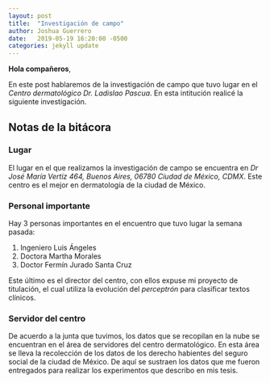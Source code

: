 ```yaml
---
layout: post
title:  "Investigación de campo"
author: Joshua Guerrero
date:   2019-05-19 16:20:00 -0500
categories: jekyll update
---
```


__Hola compañeros__,

En este post hablaremos de la investigación de campo que tuvo lugar en el *Centro dermatológico Dr. Ladislao Pascua*. En esta intitución realicé la siguiente investigación.

## Notas de la bitácora

### Lugar

El lugar en el que realizamos la investigación de campo se encuentra en
*Dr José María Vertiz 464, Buenos Aires, 06780 Ciudad de México, CDMX*. Este centro es el mejor en dermatología de la ciudad de México.

### Personal importante

Hay 3 personas importantes en el encuentro que tuvo lugar la semana pasada:

 1. Ingeniero Luis Ángeles
 2. Doctora Martha Morales
 3. Doctor Fermín Jurado Santa Cruz

Este último es el director del centro, con ellos expuse mi proyecto de titulación, el cual utiliza la evolución del *perceptrón* para clasificar textos clínicos.

### Servidor del centro

De acuerdo a la junta que tuvimos, los datos que se recopilan en la nube se encuentran en el área de servidores del centro dermatológico. En esta área se lleva la recolección de los datos de los derecho habientes del seguro social de la ciudad de México. De aquí se sustraen los datos que me fueron entregados para realizar los experimentos que describo en mis tesis.
